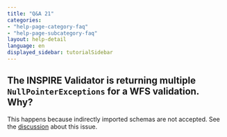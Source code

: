 ```yaml
---
title: "Q&A 21"
categories:
- "help-page-category-faq"
- "help-page-subcategory-faq"
layout: help-detail
language: en
displayed_sidebar: tutorialSidebar
---
```


<h2>The INSPIRE Validator is returning multiple <code>NullPointerExceptions</code> for a WFS validation. Why?</h2>

This happens because indirectly imported schemas are not accepted.
See the <a target="_blank" href="https://github.com/opengeospatial/ets-wfs20/issues/207">discussion</a> about this issue.
